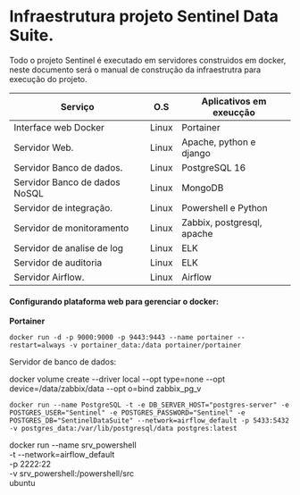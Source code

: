 # Infraestrutura projeto Sentinel Data Suite.

Todo o projeto Sentinel é executado em servidores construidos em docker, neste documento será o manual de construção da infraestrutra para execução do projeto.

| Serviço                          | O.S     | Aplicativos em exeucção     |
|----------------------------------|---------|-----------------------------|
| Interface web Docker             | Linux   | Portainer                   |
| Servidor Web.                    | Linux   | Apache, python e django     |
| Servidor Banco de dados.         | Linux   | PostgreSQL 16               |
| Servidor Banco de dados NoSQL    | Linux   | MongoDB                     |
| Servidor de integração.          | Linux   | Powershell e Python         |
| Servidor de monitoramento        | Linux   | Zabbix, postgresql, apache  |
| Servidor de analise de log       | Linux   | ELK                         |
| Servidor de auditoria            | Linux   | ELK                         |
| Servidor Airflow.                | Linux   | Airflow                     |






#### Configurando plataforma web para gerenciar o docker:
__Portainer__
````
docker run -d -p 9000:9000 -p 9443:9443 --name portainer --restart=always -v portainer_data:/data portainer/portainer
````


Servidor de banco de dados:

docker volume create --driver local --opt type=none --opt device=/data/zabbix/data --opt o=bind zabbix_pg_v

````
docker run --name PostgreSQL -t -e DB_SERVER_HOST="postgres-server" -e POSTGRES_USER="Sentinel" -e POSTGRES_PASSWORD="Sentinel" -e POSTGRES_DB="SentinelDataSuite" --network=airflow_default -p 5433:5432 -v postgres_data:/var/lib/postgresql/data postgres:latest
````



 docker run --name srv_powershell \
     -t --network=airflow_default \
     -p 2222:22 \
     -v srv_powershell:/powershell/src \
     ubuntu

